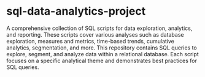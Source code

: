 # sql-data-analytics-project
A comprehensive collection of SQL scripts for data exploration, analytics, and reporting. These scripts cover various analyses such as database exploration, measures and metrics, time-based trends, cumulative analytics, segmentation, and more.
This repository contains SQL queries to explore, segment, and analyze data within a relational database. Each script focuses on a specific analytical theme and demonstrates best practices for SQL queries.
